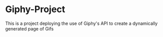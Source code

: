 # Giphy-Project
This is a project deploying the use of Giphy's API to create a dynamically generated page of Gifs
